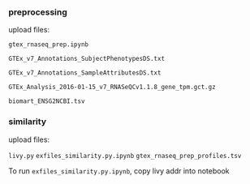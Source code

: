 ### preprocessing

upload files:

`gtex_rnaseq_prep.ipynb`

`GTEx_v7_Annotations_SubjectPhenotypesDS.txt`

`GTEx_v7_Annotations_SampleAttributesDS.txt`

`GTEx_Analysis_2016-01-15_v7_RNASeQCv1.1.8_gene_tpm.gct.gz`

`biomart_ENSG2NCBI.tsv`

### similarity

upload files:

`livy.py`
`exfiles_similarity.py.ipynb`
`gtex_rnaseq_prep_profiles.tsv`

To run `exfiles_similarity.py.ipynb`, copy livy addr into notebook

